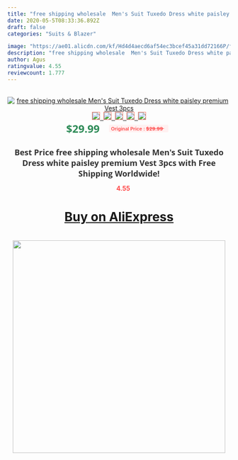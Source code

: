 ```yaml
---
title: "free shipping wholesale  Men's Suit Tuxedo Dress white paisley premium Vest 3pcs"
date: 2020-05-5T08:33:36.892Z
draft: false
categories: "Suits & Blazer"

image: "https://ae01.alicdn.com/kf/Hd4d4aecd6af54ec3bcef45a31dd72166P/free-shipping-wholesale-Men-s-Suit-Tuxedo-Dress-white-paisley-premium-Vest-3pcs.jpg"
description: "free shipping wholesale  Men's Suit Tuxedo Dress white paisley premium Vest 3pcs"
author: Agus
ratingvalue: 4.55
reviewcount: 1.777
---
```

<br>
<div style="text-align: center;">
<a href="https://s.click.aliexpress.com/e/_9Hp1FP" target="_blank" rel="nofollow noopener noreferrer"><img alt="free shipping wholesale  Men's Suit Tuxedo Dress white paisley premium Vest 3pcs" class="magnifier-image" src="https://ae01.alicdn.com/kf/Hd4d4aecd6af54ec3bcef45a31dd72166P/free-shipping-wholesale-Men-s-Suit-Tuxedo-Dress-white-paisley-premium-Vest-3pcs.jpg_640x640.jpg">
<br>
<img style="border:1px solid salmon" src="https://ae01.alicdn.com/kf/Hd4d4aecd6af54ec3bcef45a31dd72166P/free-shipping-wholesale-Men-s-Suit-Tuxedo-Dress-white-paisley-premium-Vest-3pcs.jpg_120x120.jpg">&nbsp;&nbsp;<img style="border:1px solid salmon" src="_120x120.jpg">&nbsp;&nbsp;<img style="border:1px solid salmon" src="_120x120.jpg">&nbsp;&nbsp;<img style="border:1px solid salmon" src="_120x120.jpg">&nbsp;&nbsp;<img style="border:1px solid salmon" src="_120x120.jpg"></a></div><br0>
<div style="text-align: center;"><span style="background-color: white; border: 0px; box-sizing: border-box; color: seagreen; display: inline-block; font-family: &quot;open sans&quot; , &quot;arial&quot; , &quot;helvetica&quot; , sans-serif , &quot;heiti&quot;; font-size: 24px; font-stretch: inherit; font-weight: 700; line-height: inherit; margin: 0px 10px 0px 0px; padding: 0px; vertical-align: middle;">$29.99 </span>
<span style="background: rgb(255 , 241 , 241); border-radius: 3px; border: 0px; box-sizing: border-box; color: #ff4747; display: inline-block; font-family: inherit; font-size: 12px; font-stretch: inherit; font-style: inherit; font-variant: inherit; font-weight: 600; line-height: inherit; margin: 0px; padding: 2px 5px; transform: scale(0.9); vertical-align: middle;">Original Price : <b style="text-decoration: line-through;">$29.99 </b> &nbsp;&nbsp;</span></div>
<h1 style="color: #333333; display: inline-block; font-family: &quot;open sans&quot; , &quot;arial&quot; , &quot;helvetica&quot; , sans-serif , &quot;heiti&quot;; font-size: 18px; font-stretch: inherit; font-weight: 700; text-align: center;">Best Price free shipping wholesale  Men's Suit Tuxedo Dress white paisley premium Vest 3pcs with Free Shipping Worldwide!</h1>
<div style="color: #ff4747; text-align: center;">
<img src="https://4.bp.blogspot.com/-M0ZcTcb-5uY/XleCXlxnR4I/AAAAAAAAAEc/OrjgMkXV1oMQFaCRZj5HQwOCBcu3w1FegCPcBGAYYCw/s1600/star.png" style="height: 15px;">&nbsp;<b>4.55</b></div>
<div class="button_cont" align="center"><a class="buynow_a" href="https://s.click.aliexpress.com/e/_9Hp1FP" target="_blank" rel="nofollow noopener noreferrer"><H1>Buy on AliExpress</H1></a></div><br>
<div class="separator" style="clear: both; text-align: center;">
<img src="https://lh3.googleusercontent.com/-pTy5HemUv9M/XlePHvY0dAI/AAAAAAAAAE4/0nX5iRUoIWY8eMW9Dpxeirr157OZliDIgCLcBGAsYHQ/s1600/badge.gif" width="480">
</div>
